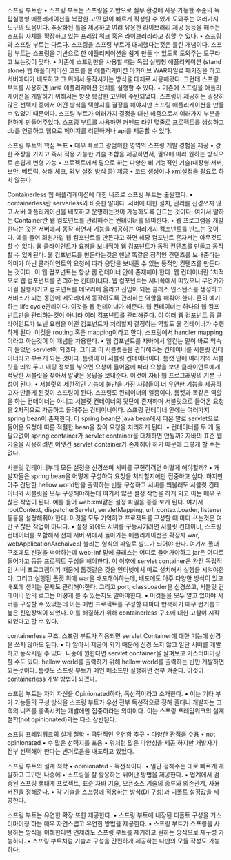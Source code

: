 스프링 부트란
	• 스프링 부트는 스프링을 기반으로 실무 환경에 사용 가능한 수준의 독립실행형 애플리케이션을 복잡한 고민 없이 빠르게 작성할 수 있게 도와주는 여러가지 도구의 모음이다. 추상화된 틀을 제공하고 여러 유용한 라이브러리 제공 등등을 해주는 스프링 자체를 확장하고 있는 프레임 워크 혹은 라이브러리라고 칭할 수 있다. 
	• 스프링과 스프링 부트는 다르다. 스프링을 스프링 부트가 대체했다는것은 틀린 개념이다. 스프링 부트는 스프링을 기반으로 한 애플리케이션을 쉽게 만들 수 있도록 도와주는 도구라고 보는것이 맞다.
	• 기존에 스프링만을 사용할 때는 독립 실행형 애플리케이션 (stand alone) 웹 애플리케이션 코드를 웹 에플리케이션 아카이브 WAR파일로 패키징을 하고 서버에다가 배포하고 그 위에서 동작시키는 방식을 대체로 사용해왔다. 그런데 스프링 부트를 사용하면 jar로 애플리케이션 전체를 실행할 수 있다.
	• 기존에 스프링을 애플리케이션을 개발하기 위해서는 항상 복잡한 고민이 수반되었다. 스프링이 제공하는 굉장히 많은 선택지 중에서 어떤 방식을 택할지를 결정을 해야지만 스프링 애플리케이션을 만들 수 있었기 때문이다. 스프링 부트가 여러가지 결정을 대신 해줌으로서 여러가지 부분을 편하게 만들어주었다. 스프링 부트를 사용하면 커멘드 라인 몇줄로 프로젝트를 생성하고 db를 연결하고 웹으로 페이지를 리턴하거나 api를 제공할 수 있다. 

스프링 부트의 핵심 목표
	• 매우 빠르고 광범위한 영역의 스프링 개발 경험을 제공
	• 강한 주장을 가지고 즉시 적용 가능한 기술 조합을 제공하면서, 필요에 따라 원하는 방식으로 손쉽게 변형 가능
	• 프로젝트에서 필요로 하는 다양한 비 기능적인 기술(내장형 서버, 보안, 베트릭, 상태 체크, 외부 설정 방식 등) 제공
	• 코드 생성이나 xml설정을 필요로 하지 않는다.


Containerless 웹 애플리케이션에 대한 니즈로 스프링 부트는 출발했다.
	• containerless란 serverless와 비슷한 말이다. 서버에 대한 설치, 관리를 신경쓰지 않고 서버 애플리케이션을 배포하고 운영하는것이 가능하도록 만드는 것이다. 여기서 말하는 Container란 웹 컴포넌트를 관리해주는 컨테이너를 의미한다.
	• 웹 프로그램을 개발한다는 것은 서버에서 동작 하면서 기능을 제공하는 여러가지 컴포넌트를 만드는 것이다. 예를 들어 회원가입 웹 컴포넌트를 만든다고 하면 해당 컴포넌트 혼자서는 아무것도 할 수 없다. 웹 클라이언트가 요청을 보내줘야 웹 컴포넌트가 동적 컨텐츠를 만들고 동작할 수 있게된다. 웹 컴포넌트를 만든다는것은 맨날 똑같은 정적인 컨텐츠를 보내준다는 의미가 아닌 클라이언트의 요청에 따라 응답을 보내줄 수 있는 동적인 컨텐츠를 만든다는 것이다. 이 웹 컴포넌트는 항상 웹 컨테이너 안에 존재해야 한다. 웹 컨테이너란 1차적으로 웹 컴포넌트를 관리하는 컨테이너다. 웹 컴포넌트는 서버쪽에서 떠있으니 무언가가 이걸 실행시키고 컴포넌트를 메모리에 올리고 진입이 되는 클래스 인스턴스를 생성하고 서비스가 되는 동안에 메모리에서 동작하도록 관리하는 역할을 해줘야 한다. 흔히 예기하는 life cycle관리이다. 이것을 웹 컨테이너가 해준다. 웹 컨테이너는 하나의 웹 컴포넌트만을 관리하는것이 아니라 여러 컴포넌트를 관리해준다. 이 여러 웹 컴포넌트 중 클라이언트가 보낸 요청을 어떤 컴포넌트가 처리할지 결정하는 역할도 웹 컨테이너가 수행하게 된다. 이것을 routing 혹은 mapping이라고 한다. 스프링에서 handler mapping이라고 하는것이 이 개념을 차용한다. 
	• 웹 컴포넌트를 자바에서 일컫는 말이 바로 익숙히 들었던 servlet이 되겠다. 그리고 이 서블렛들을 관리해주는 컨테이너를 서블릿 컨테이너라고 부르게 되는 것이다. 톰캣이 이 서블릿 컨테이너이다. 톰캣 안에 여러개의 서블릿을 띄워 두고 매핑 정보를 넣으면 요청이 들어옴에 따라 요청을 보낸 클라이언트에게 적당한 서블릿을 찾아서 알맞은 응답을 보내준다. 이것이 자바 웹 프로그래밍의 기본 구성이 된다. 
	• 서블릿의 제한적인 기능에 불만을 가진 사람들이 더 유연한 기능을 제공하고자 만들게 된것이 스프링이 된다. 스프링도 컨테이너의 일종이다. 톰켓과 똑같은 역할을 하는 컨테이너는 아니고 서블릿 컨테이너의 뒷단에 존재하며 서블릿으로 들어온 요청을 2차적으로 가공하고 돌려주는 컨테이너이다. 스프링 컨테이너 안에는 여러가지 spring bean이 존재한다. 이 spring bean은 java bean에서 따온 말로 servlet으로 들어온 요청에 따른 적절한 bean을 찾아 요청을 처리하게 된다.
	• 컨테이너를 두 개 둘 필요없이 spring container가 servlet container을 대체하면 안될까? 자바의 표준 웹 기술을 사용하려면 어쨋건 servlet container가 존재해야 하기 때문에 그렇게 할 수는 없다. 

서블릿 컨테이너부터 모든 설정을 신경쓰며 서버를 구현하려면 어떻게 해야할까?
	• 개발자들은 spring bean을 어떻게 구성하여 요청을 처리할지에만 집중하고 싶다. 하지만 아주 간단한 hellow world만을 출력하는 빈을 구성하고 서버를 띄울래도 서블릿 컨테이너와 서블릿을 모두 구성해야하는데 여기서 많은 설정 작업을 하게 되고 이는 매우 귀찮은 작업이 된다. 예를 들어 web.xml같은 설정 파일을 종종 보게 된다. 여기서 rootContext, dispatcherServlet, servletMapping, url, contextLoader, listener 등등을 설정해줘야 한다. 이것을 모두 기억하고 프로젝트를 구성할 때 마다 쓰는것은 여간 귀찮은 작업이 아니다. 
	• 설정 외에도 서버를 구동시키려면 서블릿 컨테이너, 스프링 컨테이너를 포함해서 전체 서버 위에서 돌아가는 애플리케이션은 확장자 war, webApplicationArchaive라 불리는 형식의 파일로 빌드가 되어야 한다. 여기서 폴더 구조에도 신경을 써야하는데 web-inf 밑에 클래스는 어디로 들어가야하고 jar은 어디로 들어가고 등등 프로젝트 구성을 해야한다. 이 이후에 servlet container은 완전 독립적인 서버 프로그램이기 때문에 톰캣같은 것을 인터넷에서 따로 설치해서 실행을 시켜야한다. 그리고 실행된 톰캣 위에 war을 배포해야하는데, 배포에도 아주 다양한 방식이 있고 배포에 생기는 문제도 관리해야한다. 그리고 port, classLoader을 신경쓰고, 서블릿 컨테이너 안의 로그는 어떻게 볼 수 있는지도 알아야한다.
	• 이것들을 모두 알고 있어야 서버를 구성할 수 있었는데 이는 매번 프로젝트를 구성할 때마다 반복하기 매우 번거롭고 높은 진입장벽이 되었다. 이를 해결하기 위해 containerless 구조에 대한 고찰이 시작되었다고 할 수 있다.

containerless 구조, 스프링 부트가 적용되면 servlet Container에 대한 기능에 신경을 쓰지 않아도 된다.
	• 다 알아서 제공이 되기 때문에 신경 쓰지 않고 일단 서버를 개발하고 동작시킬 수 있다. 나중에 원한다면 servlet container을 살펴보고 커스터마이징 할 수도 있다. hellow world를 출력하기 위해 hellow world를 출력하는 빈만 개발하면 되는것이다. 톰캣도 스프링 부트가 메인 메소드만 실행하면 전부 켜준다. 이것이 containerless 개발 방법이 되겠다.

스프링 부트는 자기 자신을 Opinionated하다, 독선적이라고 소개한다. 
	• 이는 기타 부가 기능들의 구성 방식을 스프링 부트가 우선 전부 독선적으로 정해 줄태니 개발자는 고객의 니즈를 충족시키는 개발에만 집중하라는 의미이다. 이는 스프링 프레임워크의 설계 철학(not opinionated)과는 다소 상반된다.

스프링 프레임워크의 설계 철학
	• 극단적인 유연함 추구
	• 다양한 관점을 수용
	• not opinionated
	• 수 많은 선택지를 포용
	• 위처럼 많은 다양성을 제공 하지만 개발자가 전부 선택해야 한다는 번거로움을 내포하고 있었다.

스프링 부트의 설계 척학
	• opinionated - 독선적이다.
	• 일단 정해주는 대로 빠르게 개발하고 고민은 나중에
	• 스프링을 잘 활용하는 뛰어난 방법을 제공한다.
	• 업계에서 검증된 스프링 생태계 프로젝트, 표준 자바 기술, 오픈소스 기술의 종류와 의존관계, 사용 버전을 정해준다.
	• 각 기술을 스프링에 적용하는 방식(DI 구성)과 디폴트 설정값을 제공한다.

스프링 부트는 유연한 확장 또한 제공한다.
	• 스프링 부트에 내장된 디폴트 구성을 커스터마이징 하는 매우 자연스럽고 유연한 방법을 제공한다.
	• 스프링 부트가 스프링을 사용하는 방식을 이해한다면 언제라도 스프링 부트를 제거하고 원하는 방식으로 재구성 가능하다.
	• 스프링 부트처럼 기술과 구성을 간편하게 제공하는 나만의 모듈 작성도 가능하다. 
